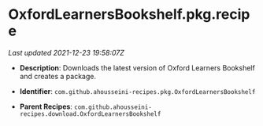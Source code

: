 # OxfordLearnersBookshelf.pkg.recipe

_Last updated 2021-12-23 19:58:07Z_

- **Description**: Downloads the latest version of Oxford Learners Bookshelf and creates a package.

- **Identifier**: `com.github.ahousseini-recipes.pkg.OxfordLearnersBookshelf`

- **Parent Recipes**: `com.github.ahousseini-recipes.download.OxfordLearnersBookshelf`